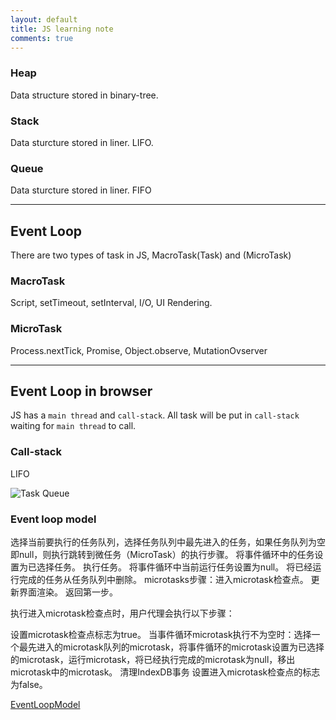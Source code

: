 ```yaml
---
layout: default
title: JS learning note
comments: true
---
```


### Heap
Data structure stored in binary-tree.

### Stack
Data sturcture stored in liner. LIFO.

### Queue
Data sturcture stored in liner. FIFO

***

## Event Loop
There are two types of task in JS, MacroTask(Task) and (MicroTask)

### MacroTask
Script, setTimeout, setInterval, I/O, UI Rendering.

### MicroTask
Process.nextTick, Promise, Object.observe, MutationOvserver

***

## Event Loop in browser
JS has a `main thread` and `call-stack`. All task will be put in `call-stack` waiting for `main thread` to call.

### Call-stack
LIFO

![Task Queue](https://pic3.zhimg.com/80/v2-971a09fea16fff72db03d498245bc892_hd.jpg)

### Event loop model
选择当前要执行的任务队列，选择任务队列中最先进入的任务，如果任务队列为空即null，则执行跳转到微任务（MicroTask）的执行步骤。
将事件循环中的任务设置为已选择任务。
执行任务。
将事件循环中当前运行任务设置为null。
将已经运行完成的任务从任务队列中删除。
microtasks步骤：进入microtask检查点。
更新界面渲染。
返回第一步。


执行进入microtask检查点时，用户代理会执行以下步骤：

设置microtask检查点标志为true。
当事件循环microtask执行不为空时：选择一个最先进入的microtask队列的microtask，将事件循环的microtask设置为已选择的microtask，运行microtask，将已经执行完成的microtask为null，移出microtask中的microtask。
清理IndexDB事务
设置进入microtask检查点的标志为false。

[EventLoopModel](https://pic3.zhimg.com/v2-bd2aa27705ca757fc676a37505a4f992_b.gif)